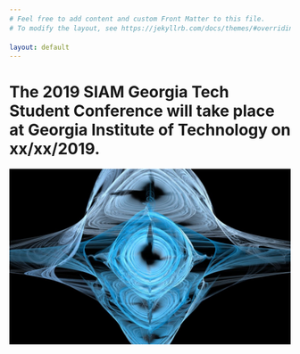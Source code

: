 ```yaml
---
# Feel free to add content and custom Front Matter to this file.
# To modify the layout, see https://jekyllrb.com/docs/themes/#overriding-theme-defaults

layout: default
---
```


# The 2019 SIAM Georgia Tech Student Conference will take place at Georgia Institute of Technology on xx/xx/2019.
![old page](./images/fluid_dynamics_by_liquidflames-d33beqo.jpeg)
